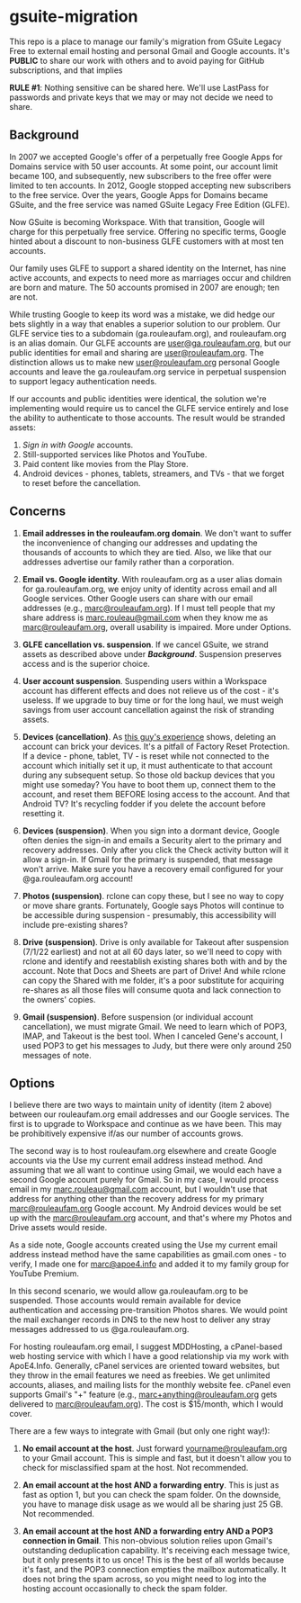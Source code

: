 # gsuite-migration

This repo is a place to manage our family's migration from GSuite Legacy Free to external email hosting and personal Gmail and Google accounts. It's **PUBLIC** to share our work with others and to avoid paying for GitHub subscriptions, and that implies

**RULE #1**: Nothing sensitive can be shared here. We'll use LastPass for passwords and private keys that we may or may not decide we need to share.

## Background

In 2007 we accepted Google's offer of a perpetually free Google Apps for Domains service with 50 user accounts. At some point, our account limit became 100, and subsequently, new subscribers to the free offer were limited to ten accounts. In 2012, Google stopped accepting new subscribers to the free service. Over the years, Google Apps for Domains became GSuite, and the free service was named GSuite Legacy Free Edition (GLFE).

Now GSuite is becoming Workspace. With that transition, Google will charge for this perpetually free service. Offering no specific terms, Google hinted about a discount to non-business GLFE customers with at most ten accounts.

Our family uses GLFE to support a shared identity on the Internet, has nine active accounts, and expects to need more as marriages occur and children are born and mature. The 50 accounts promised in 2007 are enough; ten are not.

While trusting Google to keep its word was a mistake, we did hedge our bets slightly in a way that enables a superior solution to our problem. Our GLFE service ties to a subdomain (ga.rouleaufam.org), and rouleaufam.org is an alias domain. Our GLFE accounts are user@ga.rouleaufam.org, but our public identities for email and sharing are user@rouleaufam.org. The distinction allows us to make new user@rouleaufam.org personal Google accounts and leave the ga.rouleaufam.org service in perpetual suspension to support legacy authentication needs.

If our accounts and public identities were identical, the solution we're implementing would require us to cancel the GLFE service entirely and lose the ability to authenticate to those accounts. The result would be stranded assets:

1. _Sign in with Google_ accounts.
2. Still-supported services like Photos and YouTube.
3. Paid content like movies from the Play Store.
4. Android devices - phones, tablets, streamers, and TVs - that we forget to reset before the cancellation.

## Concerns

1. __Email addresses in the rouleaufam.org domain__. We don't want to suffer the inconvenience of changing our addresses and updating the thousands of accounts to which they are tied. Also, we like that our addresses advertise our family rather than a corporation.

2. __Email vs. Google identity__. With rouleaufam.org as a user alias domain for ga.rouleaufam.org, we enjoy unity of identity across email and all Google services. Other Google users can share with our email addresses (e.g., marc@rouleaufam.org). If I must tell people that my share address is marc.rouleau@gmail.com when they know me as marc@rouleaufam.org, overall usability is impaired. More under Options.

3. __GLFE cancellation vs. suspension__. If we cancel GSuite, we strand assets as described above under ___Background___. Suspension preserves access and is the superior choice.

4. __User account suspension__. Suspending users within a Workspace account has different effects and does not relieve us of the cost - it's useless. If we upgrade to buy time or for the long haul, we must weigh savings from user account cancellation against the risk of stranding assets.

5. __Devices (cancellation)__. As [this guy's experience](https://support.google.com/a/thread/8686383/leaving-gsuite-experience) shows, deleting an account can brick your devices. It's a pitfall of Factory Reset Protection. If a device - phone, tablet, TV - is reset while not connected to the account which initially set it up, it must authenticate to that account during any subsequent setup. So those old backup devices that you might use someday? You have to boot them up, connect them to the account, and reset them BEFORE losing access to the account. And that Android TV? It's recycling fodder if you delete the account before resetting it.

6. __Devices (suspension)__. When you sign into a dormant device, Google often denies the sign-in and emails a Security alert to the primary and recovery addresses. Only after you click the Check activity button will it allow a sign-in. If Gmail for the primary is suspended, that message won't arrive. Make sure you have a recovery email configured for your @ga.rouleaufam.org account!

7. __Photos (suspension)__. rclone can copy these, but I see no way to copy or move share grants. Fortunately, Google says Photos will continue to be accessible during suspension - presumably, this accessibility will include pre-existing shares?

8. __Drive (suspension)__. Drive is only available for Takeout after suspension (7/1/22 earliest) and not at all 60 days later, so we'll need to copy with rclone and identify and reestablish existing shares both with and by the account. Note that Docs and Sheets are part of Drive! And while rclone can copy the Shared with me folder, it's a poor substitute for acquiring re-shares as all those files will consume quota and lack connection to the owners' copies.

9. __Gmail (suspension)__. Before suspension (or individual account cancellation), we must migrate Gmail. We need to learn which of POP3, IMAP, and Takeout is the best tool. When I canceled Gene's account, I used POP3 to get his messages to Judy, but there were only around 250 messages of note.

## Options

I believe there are two ways to maintain unity of identity (item 2 above) between our rouleaufam.org email addresses and our Google services. The first is to upgrade to Workspace and continue as we have been. This may be prohibitively expensive if/as our number of accounts grows.

The second way is to host rouleaufam.org elsewhere and create Google accounts via the Use my current email address instead method. And assuming that we all want to continue using Gmail, we would each have a second Google account purely for Gmail. So in my case, I would process email in my marc.rouleau@gmail.com account, but I wouldn't use that address for anything other than the recovery address for my primary marc@rouleaufam.org Google account. My Android devices would be set up with the marc@rouleaufam.org account, and that's where my Photos and Drive assets would reside.

As a side note, Google accounts created using the Use my current email address instead method have the same capabilities as gmail.com ones - to verify, I made one for marc@apoe4.info and added it to my family group for YouTube Premium.

In this second scenario, we would allow ga.rouleaufam.org to be suspended. Those accounts would remain available for device authentication and accessing pre-transition Photos shares. We would point the mail exchanger records in DNS to the new host to deliver any stray messages addressed to us @ga.rouleaufam.org.

For hosting rouleaufam.org email, I suggest MDDHosting, a cPanel-based web hosting service with which I have a good relationship via my work with ApoE4.Info. Generally, cPanel services are oriented toward websites, but they throw in the email features we need as freebies. We get unlimited accounts, aliases, and mailing lists for the monthly website fee. cPanel even supports Gmail's "+" feature (e.g., marc+anything@rouleaufam.org gets delivered to marc@rouleaufam.org). The cost is $15/month, which I would cover.

There are a few ways to integrate with Gmail (but only one right way!):

1. __No email account at the host__. Just forward yourname@rouleaufam.org to your Gmail account. This is simple and fast, but it doesn't allow you to check for misclassified spam at the host. Not recommended.

2. __An email account at the host AND a forwarding entry__. This is just as fast as option 1, but you can check the spam folder. On the downside, you have to manage disk usage as we would all be sharing just 25 GB. Not recommended.

3. __An email account at the host AND a forwarding entry AND a POP3 connection in Gmail__. This non-obvious solution relies upon Gmail's outstanding deduplication capability. It's receiving each message twice, but it only presents it to us once! This is the best of all worlds because it's fast, and the POP3 connection empties the mailbox automatically. It does not bring the spam across, so you might need to log into the hosting account occasionally to check the spam folder.
